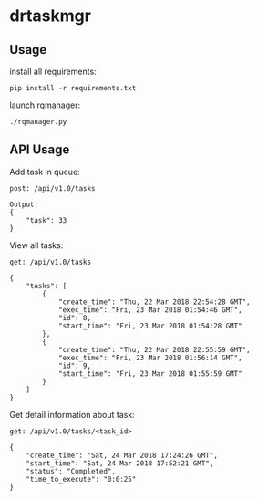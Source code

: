 drtaskmgr
========

Usage
-----

install all requirements:

    pip install -r requirements.txt


launch rqmanager:

    ./rqmanager.py

API Usage
---------

Add task in queue:

    post: /api/v1.0/tasks

```
Output:
{
    "task": 33
}
```

View all tasks:

    get: /api/v1.0/tasks

```
{
    "tasks": [
        {
            "create_time": "Thu, 22 Mar 2018 22:54:28 GMT",
            "exec_time": "Fri, 23 Mar 2018 01:54:46 GMT",
            "id": 8,
            "start_time": "Fri, 23 Mar 2018 01:54:28 GMT"
        },
        {
            "create_time": "Thu, 22 Mar 2018 22:55:59 GMT",
            "exec_time": "Fri, 23 Mar 2018 01:56:14 GMT",
            "id": 9,
            "start_time": "Fri, 23 Mar 2018 01:55:59 GMT"
        }
    ]
}
```

Get detail information about task:

    get: /api/v1.0/tasks/<task_id>

```
{
    "create_time": "Sat, 24 Mar 2018 17:24:26 GMT",
    "start_time": "Sat, 24 Mar 2018 17:52:21 GMT",
    "status": "Completed",
    "time_to_execute": "0:0:25"
}
```
